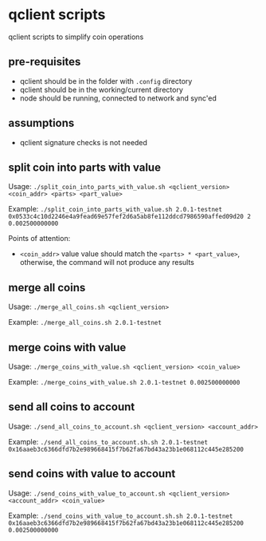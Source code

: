 # qclient scripts
qclient scripts to simplify coin operations

## pre-requisites
* qclient should be in the folder with `.config` directory
* qclient should be in the working/current directory
* node should be running, connected to network and sync'ed

## assumptions
* qclient signature checks is not needed

## split coin into parts with value
Usage: `./split_coin_into_parts_with_value.sh <qclient_version> <coin_addr> <parts> <part_value>`

Example: `./split_coin_into_parts_with_value.sh 2.0.1-testnet 0x0533c4c10d2246e4a9fead69e57fef2d6a5ab8fe112ddcd7986590affed09d20 2 0.002500000000`

Points of attention:
* `<coin_addr>` value value should match the `<parts> * <part_value>`, otherwise, the command will not produce any results

## merge all coins
Usage: `./merge_all_coins.sh <qclient_version>`

Example: `./merge_all_coins.sh 2.0.1-testnet`

## merge coins with value
Usage: `./merge_coins_with_value.sh <qclient_version> <coin_value>`

Example: `./merge_coins_with_value.sh 2.0.1-testnet 0.002500000000`

## send all coins to account
Usage: `./send_all_coins_to_account.sh <qclient_version> <account_addr>`

Example: `./send_all_coins_to_account.sh.sh 2.0.1-testnet 0x16aaeb3c6366dfd7b2e989668415f7b62fa67bd43a23b1e068112c445e285200`

## send coins with value to account
Usage: `./send_coins_with_value_to_account.sh <qclient_version> <account_addr> <coin_value>`

Example: `./send_coins_with_value_to_account.sh.sh 2.0.1-testnet 0x16aaeb3c6366dfd7b2e989668415f7b62fa67bd43a23b1e068112c445e285200 0.002500000000`
